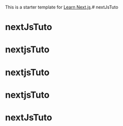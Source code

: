 This is a starter template for [Learn Next.js](https://nextjs.org/learn).# nextJsTuto
# nextJsTuto
# nextjsTuto
# nextjsTuto
# nextjsTuto
# nextJsTuto
